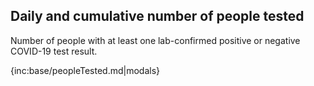 ## Daily and cumulative number of people tested 

Number of people with at least one lab-confirmed positive or negative COVID-19 test result.

{inc:base/peopleTested.md|modals}